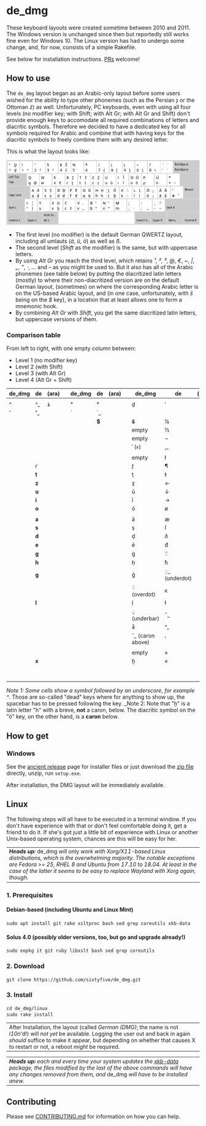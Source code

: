 # de_dmg

These keyboard layouts were created sometime between 2010 and 2011. The Windows version is unchanged since then but reportedly still works fine even for Windows 10. The Linux version has had to undergo some change, and, for now, consists of a simple Rakefile.

See below for installation instructions. [PRs](https://github.com/sixtyfive/de_dmg/compare) welcome!

## How to use

The `de_dmg` layout began as an Arabic-only layout before some users wished for the ability to type other phonemes (such as the Persian _s̱_ or the Ottoman _ż_) as well. Unfortunately, PC keyboards, even with using all four levels (no modifier key; with Shift; with Alt Gr; with Alt Gr and Shift) don't provide enough keys to accomodate all required combinations of letters and diacritic symbols. Therefore we decided to have a dedicated key for all symbols required for Arabic and combine that with having keys for the diacritic symbols to freely combine them with any desired letter.

This is what the layout looks like:

![image](docs/de_dmg.png)

- The first level (no modifier) is the default German QWERTZ layout, including all umlauts (_ä_, _ü_, _ö_) as well as _ß_.
- The second level (_Shift_ as the modifier) is the same, but with uppercase letters.
- By using _Alt Gr_ you reach the third level, which retains _¹_, _²_, _³_, _@_, _€_, _~_, _|_, _„_, _”_, _·_, _…_ and _–_ as you might be used to. But it also has all of the Arabic phonemes (see table below) by putting the diacritized latin letters (mostly) to where their non-diacritized version are on the default German layout, (sometimes) on where the corresponding Arabic letter is on the US-based Arabic layout, and (in one case, unfortunately, with _š_ being on the _$_ key), in a location that at least allows one to form a mnemonic hook. 
- By combining _Alt Gr_ with _Shift_, you get the same diacritized latin letters, but uppercase versions of them.

### Comparison table

From left to right, with one empty column between:

- Level 1 (no modifier key)
- Level 2 (with Shift)
- Level 3 (with Alt Gr)
- Level 4 (Alt Gr + Shift)

| de_dmg | de     | (ara) |   | de_dmg | de    | (ara) |   | de_dmg           | de            | (ara) |   | de_dmg          | de    | (ara) |
|--------|--------|-------|---|--------|-------|-------|---|------------------|---------------|-------|---|-----------------|-------|-------|
|        |        |       |   |        |       |       |   |                  |               |       |   |                 |       |       |
| ^      | ^_     | **ذ** |   | °      | °     |       |   | ḏ                | ′             |       |   | Ḏ               | ″     |       |
| '      | **'**_ |       |   | `      | `_    |       |   |                  |               |       |   | ʿ (ع)           | ˛_    |       |
|        |        |       |   |        | **$** |       |   | **š**            | ¼             |       |   |                 |       |       |
|        |        |       |   |        |       |       |   | empty            | ½             |       |   |                 |       |       |
|        |        |       |   |        |       |       |   | empty            | ¬             |       |   |                 |       |       |
|        |        |       |   |        |       |       |   | ʾ (ء)            | ¸_            |       |   |                 |       |       |
|        |        |       |   |        |       |       |   |                  |               |       |   |                 |       |       |
|        |        |       |   |        |       |       |   | empty            | ł             |       |   |                 |       |       |
|        | _r_    |       |   |        |       |       |   | _ṯ_              | ¶             |       |   | _Ṯ_             |       |       |
|        | **t**  |       |   |        |       |       |   | ṭ                | ŧ             |       |   | Ṭ               |       |       |
|        | **z**  |       |   |        |       |       |   | ẓ                | ←             |       |   | Ẓ               |       |       |
|        | **u**  |       |   |        |       |       |   | ū                | ↓             |       |   |                 |       |       |
|        | **i**  |       |   |        |       |       |   | ī                | →             |       |   | Ī               |       |       |
|        | **o**  |       |   |        |       |       |   | ō                | ø             |       |   | Ō               |       |       |
|        |        |       |   |        |       |       |   |                  |               |       |   |                 |       |       |
|        | **a**  |       |   |        |       |       |   | ā                | æ             |       |   |                 |       |       |
|        | **s**  |       |   |        |       |       |   | ṣ                | ſ             |       |   |                 |       |       |
|        | **d**  |       |   |        |       |       |   | ḍ                | ð             |       |   |                 |       |       |
|        | **e**  |       |   |        |       |       |   | ē                | đ             |       |   |                 |       |       |
|        | **g**  |       |   |        |       |       |   | ġ                | ◌̄             |       |   |                 |       |       |
|        | **h**  |       |   |        |       |       |   | ḥ                | ħ             |       |   |                 |       |       |
|        | **g**  |       |   |        |       |       |   | ǧ                | ◌̣_ (underdot) |       |   |                 |       |       |
|        |        |       |   |        |       |       |   | ◌̇ (overdot)      | ĸ             |       |   |                 |       |       |
|        | **l**  |       |   |        |       |       |   | ḷ                | ł             |       |   |                 |       |       |
|        |        |       |   |        |       |       |   | ◌̱ (underbar)     | ˝_            |       |   | ◌̬ (caron below) | empty |       |
|        |        |       |   |        |       |       |   | å                | ^_            |       |   |                 |       |       |
|        |        |       |   |        |       |       |   | ˇ_ (caron above) | ’             |       |   |                 |       |       |
|        |        |       |   |        |       |       |   |                  |               |       |   |                 |       |       |
|        |        |       |   |        |       |       |   | empty            | »             |       |   | empty           | ›     |       |
|        | **x**  |       |   |        |       |       |   | ḫ                | «             |       |   | Ḫ               | ‹     |       |
|        |        |       |   |        |       |       |   |                  |               |       |   | ◌̄ (macron)      | —     |       |

_Note 1: Some cells show a symbol followed by an underscore, for example ^_. Those are so-called "dead" keys where for anything to show up, the spacebar has to be pressed following the key.
_Note 2: Note that "ḫ" is a latin letter "h" with a breve, **not** a caron, below. The diacritic symbol on the "ö" key, on the other hand, is a **caron** below.

## How to get

### Windows

See the [ancient release](https://github.com/sixtyfive/de_dmg/releases/tag/ancient) page for installer files or just download the [zip file](https://github.com/sixtyfive/de_dmg/releases/download/ancient/de_dmg-WindowsXP7810-3264.zip) directly, unzip, run `setup.exe`.

After installation, the DMG layout will be immediately available.

## Linux 

The following steps will all have to be executed in a terminal window. If you don't have experience with that or don't feel comfortable doing it, get a friend to do it. If she's got just a little bit of experience with Linux or another Unix-based operating system, chances are this will be easy for her.

<table><tr><td><em><strong>Heads up:</strong> </em>de_dmg<em> will </em>only<em> work with Xorg/X11-based Linux distributions, which is the overwhelming majority. The notable exceptions are Fedora >= 25, RHEL 8 and Ubuntu from 17.10 to 18.04. At least in the case of the latter it seems to be easy to replace Wayland with Xorg again, though.</em></td></tr></table>

### 1. Prerequisites

#### Debian-based (including Ubuntu and Linux Mint)

```
sudo apt install git rake xsltproc bash sed grep coreutils xkb-data
```

#### Solus 4.0 (possibly older versions, too, but go and upgrade already!)

```
sudo eopkg it git ruby libxslt bash sed grep coreutils
```

### 2. Download

```
git clone https://github.com/sixtyfive/de_dmg.git
```

### 3. Install

```
cd de_dmg/linux
sudo rake install
```

<table><tr><td>After Installation, the layout (called <em>German (DMG)</em>; the name is not <em>l10n</em>'d!) will <em>not yet</em> be available. Logging the user out and back in again <em>should</em> suffice to make it appear, but depending on whether that causes X to restart or not, a reboot <em>might</em> be required.</td></tr></table>

<table><tr><td><em><strong>Heads up:</strong> each and every time your system updates the <a href="https://packages.debian.org/search?keywords=xkb-data">xkb-data</a> package, the files modified by the last of the above commands will have any changes removed from them, and </em>de_dmg<em> will have to be installed anew.</em></td></tr></table>

## Contributing

Please see [CONTRIBUTING.md](CONTRIBUTING.md) for information on how you can help.
